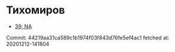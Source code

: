 # Тихомиров
- [39: NA](39.md)

Commit: 44219aa31ca589c1b1974f03f843d76fe5ef4ac1
 fetched at: 20201212-141804
